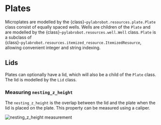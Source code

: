 # Plates

Microplates are modelled by the {class}`~pylabrobot.resources.plate.Plate` class consist of equally spaced wells. Wells are children of the `Plate` and are modelled by the {class}`~pylabrobot.resources.well.Well` class. `Plate` is a subclass of {class}`~pylabrobot.resources.itemized_resource.ItemizedResource`, allowing convenient integer and string indexing.

## Lids

Plates can optionally have a lid, which will also be a child of the `Plate` class. The lid is modelled by the `Lid` class.

### Measuring `nesting_z_height`

The `nesting_z_height` is the overlap between the lid and the plate when the lid is placed on the plate. This property can be measured using a caliper.

![nesting_z_height measurement](/img/plate/lid_nesting_z_height.jpeg)
